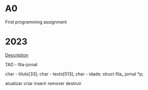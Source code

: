 # A0
First programming assignment

# 2023

[Description](A02023.pdf)

TAD - fila-jornal

char - titulo[33];
char - texto[513];
char - idade;
struct fila_ jornal *p;

atualizar
criar
inserir
remover
destruir



